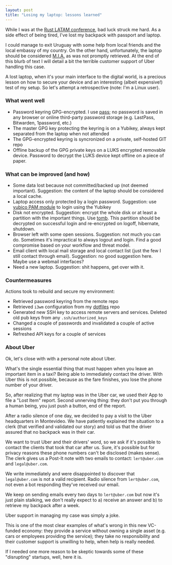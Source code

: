 ```yaml
---
layout: post
title: "Losing my laptop: lessons learned"
---
```


While I was at the [Rust LATAM conference](/2019/04/06/latam.html), bad luck struck me hard. As a side effect of being tired, I've lost my backpack with passport and laptop.

I could manage to exit Uruguay with some help from local friends and the local embassy of my country. On the other hand, unfortunately, the laptop should be considered <a target="_blank" rel="noopener noreferrer nofollow" href="https://en.wikipedia.org/wiki/Missing_in_action">M.I.A.</a> as was not promptly retrieved. At the end of this blurb of text I will detail a bit the terrible customer support of Uber handling this case.

A lost laptop, when it's your main interface to the digital world, is a precious lesson on how to secure your device and an interesting (albeit expensive!) test of my setup. So let's attempt a retrospective (note: I'm a Linux user).

### What went well

- Password keyring GPG-encrypted. I use <a target="_blank" rel="noopener noreferrer nofollow" href="https://www.passwordstore.org">pass</a>; no password is saved in any browser or online third-party password storage (e.g. LastPass, Bitwarden, 1password, etc.)
- The master GPG key protecting the keyring is on a Yubikey, always kept separated from the laptop when not attended
- The GPG-encrypted keyring is syncronized on a private, self-hosted GIT repo
- Offline backup of the GPG private keys on a LUKS encrypted removable device. Password to decrypt the LUKS device kept offline on a piece of paper.

### What can be improved (and how)

- Some data lost because not committed/backed up (not deemed important). Suggestion: the content of the laptop should be considered a local cache.
- Laptop access only protected by a login password. Suggestion: use [yubico PAM module](https://developers.yubico.com/yubico-pam) to login using the Yubikey
- Disk not encrypted. Suggestion: encrypt the whole disk or at least a partition with the important things. Use [tomb](https://www.dyne.org/software/tomb). This partition should be decrypted on successful login and re-encrypted on logoff, hibernate, shutdown.
- Browser left with some open sessions. Suggestion: not much you can do. Sometimes it's impractical to always logout and login. Find a good compromise based on your workflow and threat model.
- Email client with local mail storage and local contact list (just the few I still contact through email). Suggestion: no good suggestion here. Maybe use a webmail interfaces?
- Need a new laptop. Suggestion: shit happens, get over with it.

### Countermeasures

Actions took to rebuild and secure my environment:

- Retrieved password keyring from the remote repo
- Retrieved `i3wm` configuration from my <a target="_blank" rel="noopener noreferrer nofollow" href="https://www.gitlab.com/apiraino/dotfiles">dotfiles</a> repo
- Generated new SSH key to access remote servers and services. Deleted old pub keys from any `.ssh/authorized_keys`
- Changed a couple of passwords and invalidated a couple of active sessions
- Refreshed API keys for a couple of services

### About Uber

Ok, let's close with with a personal note about Uber.

What's the single essential thing that must happen when you leave an important item in a taxi? Being able to immediately contact the driver. With Uber this is not possible, because as the fare finishes, you lose the phone number of your driver.

So, after realizing that my laptop was in the Uber car, we used their App to file a "Lost Item" report. Second unnerving thing: they don't put you through a human being, you just push a button, end of the report.

After a radio silence of one day, we decided to pay a visit to the Uber headquarters in Montevideo. We have patiently explained the situation to a clerk (that verified and validated our story) and told us that the driver assured that no backpack was in their car.

We want to trust Uber and their drivers' word, so we ask if it's possible to contact the clients that took that car after us. Sure, it's possible but for privacy reasons these phone numbers can't be disclosed (makes sense). The clerk gives us a Post-It note with two emails to contact: `lert@uber.com` and `legal@uber.com`.

We write immediately and were disappointed to discover that `legal@uber.com` is not a valid recipient. Radio silence from `lert@uber.com`, not even a bot responding they've received our email.

We keep on sending emails every two days to `lert@uber.com` but now it's just plain stalking, we don't really expect to a) receive an answer and b) to retrieve my backpack after a week.

Uber support in managing my case was simply a joke.

This is one of the most clear examples of what's wrong in this new VC-funded economy: they provide a service without owning a single asset (e.g. cars or employees providing the service); they take no responsibility and their customer support is unwilling to help, when help is really needed.

If I needed one more reason to be skeptic towards some of these "disrupting" startups, well, here it is.
